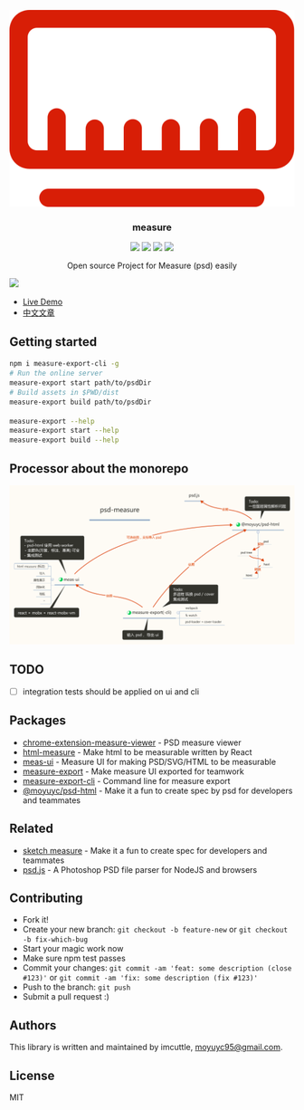 <p align="center">
  <img src="./packages/chrome-extension-measure-viewer/src/img/rule.svg" />
</p>
<h3 align="center">measure</h3>
<p align="center">
  <a href="https://travis-ci.org/imcuttle/measure"><img src="https://img.shields.io/travis/imcuttle/measure/master.svg?style=flat-square" /></a>
  <a href="https://codecov.io/github/imcuttle/measure?branch=master"><img src="https://img.shields.io/codecov/c/github/imcuttle/measure.svg?style=flat-square" /></a>
  <a href="https://prettier.io/"><img src="https://img.shields.io/badge/code_style-prettier-ff69b4.svg?style=flat-square" /></a>
  <a href="https://conventionalcommits.org"><img src="https://img.shields.io/badge/Conventional%20Commits-1.0.0-yellow.svg?style=flat-square" /></a>
</p>
<p align="center">Open source Project for Measure (psd) easily</p>

![](https://i.loli.net/2018/09/24/5ba8ae0a7e1e7.png)

- [Live Demo](https://imcuttle.github.io/measure)
- [中文文章](https://imcuttle.github.io/make-psd-measurable)

## Getting started

```bash
npm i measure-export-cli -g
# Run the online server
measure-export start path/to/psdDir
# Build assets in $PWD/dist
measure-export build path/to/psdDir

measure-export --help
measure-export start --help
measure-export build --help
```

## Processor about the monorepo
![](./psd-measure.zh.svg)

## TODO
- [ ] integration tests should be applied on ui and cli

## Packages

- [chrome-extension-measure-viewer](packages/chrome-extension-measure-viewer) - PSD measure viewer  
- [html-measure](packages/html-measure) - Make html to be measurable written by React  
- [meas-ui](packages/meas-ui) - Measure UI for making PSD/SVG/HTML to be measurable  
- [measure-export](packages/measure-export) - Make measure UI exported for teamwork  
- [measure-export-cli](packages/measure-export-cli) - Command line for measure export  
- [@moyuyc/psd-html](packages/psd-html) - Make it a fun to create spec by psd for developers and teammates  


## Related
- [sketch measure](https://github.com/utom/sketch-measure) - Make it a fun to create spec for developers and teammates
- [psd.js](https://github.com/meltingice/psd.js) - A Photoshop PSD file parser for NodeJS and browsers

## Contributing
- Fork it!
- Create your new branch: `git checkout -b feature-new` or `git checkout -b fix-which-bug`
- Start your magic work now
- Make sure npm test passes
- Commit your changes: `git commit -am 'feat: some description (close #123)'` or `git commit -am 'fix: some description (fix #123)'`
- Push to the branch: `git push`
- Submit a pull request :)

## Authors

This library is written and maintained by imcuttle, [moyuyc95@gmail.com](mailto:moyuyc95@gmail.com).

## License

MIT
